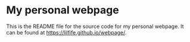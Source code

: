 # My personal webpage

This is the README file for the source code for my personal webpage. It can be found at <https://lilfife.github.io/webpage/>. 

